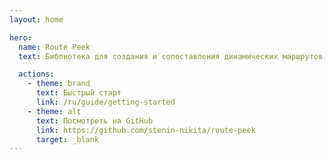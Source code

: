 ```yaml
---
layout: home

hero:
  name: Route Peek
  text: Библиотека для создания и сопоставления динамических маршрутов

  actions:
    - theme: brand
      text: Быстрый старт
      link: /ru/guide/getting-started
    - theme: alt
      text: Посмотреть на GitHub
      link: https://github.com/stenin-nikita/route-peek
      target: _blank
---
```

